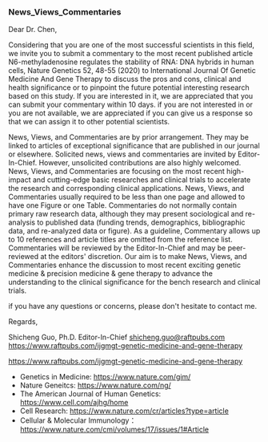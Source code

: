 ### News_Views_Commentaries

Dear Dr. Chen,

Considering that you are one of the most successful scientists in this field, we invite you to submit a commentary to the most recent published article N6-methyladenosine regulates the stability of RNA: DNA hybrids in human cells, Nature Genetics 52, 48-55 (2020) to International Journal Of Genetic Medicine And Gene Therapy to discuss the pros and cons, clinical and health significance or to pinpoint the future potential interesting research based on this study. If you are interested in it, we are appreciated that you can submit your commentary within 10 days. if you are not interested in or you are not available, we are appreciated if you can give us a response so that we can assign it to other potential scientists.

News, Views, and Commentaries are by prior arrangement. They may be linked to articles of exceptional significance that are published in our journal or elsewhere. Solicited news, views and commentaries are invited by Editor-In-Chief. However, unsolicited contributions are also highly welcomed. News, Views, and Commentaries are focusing on the most recent high-impact and cutting-edge basic researches and clinical trials to accelerate the research and corresponding clinical applications. News, Views, and Commentaries usually required to be less than one page and allowed to have one Figure or one Table. Commentaries do not normally contain primary raw research data, although they may present sociological and re-analysis to published data (funding trends, demographics, bibliographic data, and re-analyzed data or figure). As a guideline, Commentary allows up to 10 references and article titles are omitted from the reference list. Commentaries will be reviewed by the Editor-In-Chief and may be peer-reviewed at the editors' discretion. Our aim is to make News, Views, and Commentaries enhance the discussion to most recent exciting genetic medicine & precision medicine & gene therapy to advance the understanding to the clinical significance for the bench research and clinical trials.

if you have any questions or concerns, please don't hesitate to contact me. 


Regards, 

Shicheng Guo, Ph.D.
Editor-In-Chief
shicheng.guo@raftpubs.com
https://www.raftpubs.com/ijgmgt-genetic-medicine-and-gene-therapy

https://www.raftpubs.com/ijgmgt-genetic-medicine-and-gene-therapy


* Genetics in Medicine: https://www.nature.com/gim/
* Nature Geneitcs: https://www.nature.com/ng/
* The American Journal of Human Genetics: https://www.cell.com/ajhg/home
* Cell Research: https://www.nature.com/cr/articles?type=article
* Cellular & Molecular Immunology：https://www.nature.com/cmi/volumes/17/issues/1#Article
